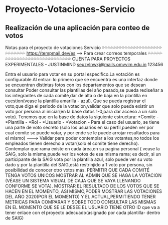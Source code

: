 # Proyecto-Votaciones-Servicio
Realización de una aplicación para conteo de votos
----------------------------------------------------
Notas para el proyecto de votaciones Servicio
💦💦💦💦💦💦💦💦💦💦💦💦💦💦💦💦💦💦💦💦💦💦💦💦💦💦💦💦
https://tempmail.dev/es --> Para crear correos temporales 
💦💦💦💦💦💦💦💦💦💦💦💦💦💦💦💦💦💦💦💦💦💦💦💦💦💦💦💦
CUENTA PARA PROYECTOS EXPERIMENTALES - JUSTINMIND
seuzylnwkj@mails.omvvim.edu.in
123456

Entra el usuario para votar en su portal especifico.La votación es configurable
Al entrar: lo primero que se encuentra es una interfaz donde se encuentran distintas fotos con los departamentos que se desean consultar
Poder consultar las plantillas del año pasado,se pueda rediseñar a los integrantes de cada comité,dar de alta o de baja en la plantilla en cuestion(vease la plantilla amarilla - azul).
Que se pueda registrar el voto,que diga el periodo de la votacion,validar que solo pueda existir un voto por persona al iniciar(en la base datos 1-0,para dar acceso a un solo voto).
Tenemos que en la base de datos la siguiente estructura:
*Comite - 	
*Plantilla - 
*Rol -
*Usuario -
*Votacion -
Para el caso del usuario, se tiene una parte de voto secreto (solo los usuarios en su perfil,pueden ver por cual comite se puede votar, y por ende se le puede arrojar resultados para el mismo) ---> Validar para poder contemplar a los votantes,no todos los empleados tienen derecho a votar(solo el comite tiene derecho).
Contemplar que rama existe en  cada área,en su pagina personal ( vease la SAIG, solo la misma,puede ver los votos de esa misma rama; es decir, si un participante de la SAIG vota por la plantilla azul, solo puede ver su voto dado y por la plantilla del SAIG,está restrinjido a 1 voto por persona, sin posibilidad de conocer otro votos más.
PERMITIR QUE CADA COMITÉ TENGA VOTOS UNICOS
MOSTRAR AL ADMIN QUE SE HAGA LA VOTACION (VÉASE UN SISTEMA VISUAL DE CAJA QUE SE VAYA LLENANDO CONFORME SE VOTA).
MOSTRAR EL RESULTADO DE LOS VOTOS QUE SE HACEN EN EL MOMENTO, ASI MISMO,PODER MOSTRAR LAS VOTACIONES DEL AÑO  2020(POR EL MOMENTO) Y EL ACTUAL,PERMITIENDO TENER METRICAS PARA COMPARAR Y SOBRE TODO CONSULTAR LAS MISMAS EN EL MOMENTO QUE SE LE DESEE
EL USUARIO TIENE OTRO ID que va a tener enlace con el proyecto adecuado(asignado por cada plantilla- dentro de SAIG)

